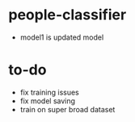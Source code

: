 # people-classifier
- model1 is updated model
# to-do
- fix training issues
- fix model saving
- train on super broad dataset
